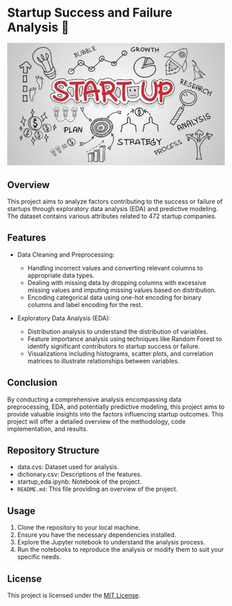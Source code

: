 # Startup Success and Failure Analysis 🔬
![](https://github.com/daniel7an/Startup-Success-Analysis/blob/main/startup.jpg)

## Overview
This project aims to analyze factors contributing to the success or failure of startups through exploratory data analysis (EDA) and predictive modeling. The dataset contains various attributes related to 472 startup companies.

## Features
- Data Cleaning and Preprocessing:
  - Handling incorrect values and converting relevant columns to appropriate data types.
  - Dealing with missing data by dropping columns with excessive missing values and imputing missing values based on distribution.
  - Encoding categorical data using one-hot encoding for binary columns and label encoding for the rest.

- Exploratory Data Analysis (EDA):
  - Distribution analysis to understand the distribution of variables.
  - Feature importance analysis using techniques like Random Forest to identify significant contributors to startup success or failure.
  - Visualizations including histograms, scatter plots, and correlation matrices to illustrate relationships between variables.

## Conclusion
By conducting a comprehensive analysis encompassing data preprocessing, EDA, and potentially predictive modeling, this project aims to provide valuable insights into the factors influencing startup outcomes. This project will offer a detailed overview of the methodology, code implementation, and results.

## Repository Structure
-  data.cvs: Dataset used for analysis.
-  dictionary.csv: Descriptions of the features.
-  startup_eda.ipynb: Notebook of the project.
- `README.md`: This file providing an overview of the project.

## Usage
1. Clone the repository to your local machine.
2. Ensure you have the necessary dependencies installed.
3. Explore the Jupyter notebook to understand the analysis process.
4. Run the notebooks to reproduce the analysis or modify them to suit your specific needs.

## License
This project is licensed under the [MIT License](LICENSE).
